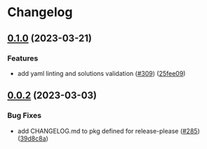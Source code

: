 # Changelog

## [0.1.0](https://github.com/GoogleCloudPlatform/pubsec-declarative-toolkit/compare/solutions/project/project-experimentation/0.0.2...solutions/project/project-experimentation/0.1.0) (2023-03-21)

### Features

* add yaml linting and solutions validation ([#309](https://github.com/GoogleCloudPlatform/pubsec-declarative-toolkit/issues/309)) ([25fee09](https://github.com/GoogleCloudPlatform/pubsec-declarative-toolkit/commit/25fee09dd6c62931032569fbc2cc8bf090fd9266))

## [0.0.2](https://github.com/GoogleCloudPlatform/pubsec-declarative-toolkit/compare/solutions/project/project-experimentation-v0.0.1...solutions/project/project-experimentation/0.0.2) (2023-03-03)

### Bug Fixes

* add CHANGELOG.md to pkg defined for release-please ([#285](https://github.com/GoogleCloudPlatform/pubsec-declarative-toolkit/issues/285)) ([39d8c8a](https://github.com/GoogleCloudPlatform/pubsec-declarative-toolkit/commit/39d8c8a5c41a0c500385ec432039260672296daf))
